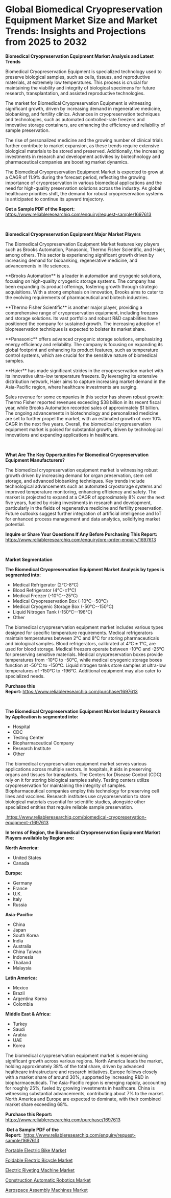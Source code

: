 <p><h1>Global Biomedical Cryopreservation Equipment Market Size and Market Trends: Insights and Projections from 2025 to 2032</h1></p><p><strong>Biomedical Cryopreservation Equipment Market Analysis and Latest Trends</strong></p>
<p><p>Biomedical Cryopreservation Equipment is specialized technology used to preserve biological samples, such as cells, tissues, and reproductive materials, at extremely low temperatures. This process is crucial for maintaining the viability and integrity of biological specimens for future research, transplantation, and assisted reproductive technologies. </p><p>The market for Biomedical Cryopreservation Equipment is witnessing significant growth, driven by increasing demand in regenerative medicine, biobanking, and fertility clinics. Advances in cryopreservation techniques and technologies, such as automated controlled-rate freezers and innovative storage containers, are enhancing the efficiency and reliability of sample preservation. </p><p>The rise of personalized medicine and the growing number of clinical trials further contribute to market expansion, as these trends require extensive biological materials to be stored and preserved. Additionally, the increasing investments in research and development activities by biotechnology and pharmaceutical companies are boosting market dynamics. </p><p>The Biomedical Cryopreservation Equipment Market is expected to grow at a CAGR of 11.9% during the forecast period, reflecting the growing importance of cryopreservation in various biomedical applications and the need for high-quality preservation solutions across the industry. As global healthcare priorities shift, the demand for robust cryopreservation systems is anticipated to continue its upward trajectory.</p></p>
<p><strong>Get a Sample PDF of the Report:&nbsp;</strong> <a href="https://www.reliableresearchiq.com/enquiry/request-sample/1697613?utm_campaign=1117&utm_medium=2&utm_source=Github&utm_content=ia&utm_term=24032025&utm_id=biomedical-cryopreservation-equipment">https://www.reliableresearchiq.com/enquiry/request-sample/1697613</a></p>
<p>&nbsp;</p>
<p><strong>Biomedical Cryopreservation Equipment Major Market Players</strong></p>
<p><p>The Biomedical Cryopreservation Equipment Market features key players such as Brooks Automation, Panasonic, Thermo Fisher Scientific, and Haier, among others. This sector is experiencing significant growth driven by increasing demand for biobanking, regenerative medicine, and advancements in life sciences.</p><p>**Brooks Automation** is a leader in automation and cryogenic solutions, focusing on high-quality cryogenic storage systems. The company has been expanding its product offerings, fostering growth through strategic acquisitions. With a strong emphasis on innovation, Brooks aims to cater to the evolving requirements of pharmaceutical and biotech industries.</p><p>**Thermo Fisher Scientific** is another major player, providing a comprehensive range of cryopreservation equipment, including freezers and storage solutions. Its vast portfolio and robust R&D capabilities have positioned the company for sustained growth. The increasing adoption of biopreservation techniques is expected to bolster its market share.</p><p>**Panasonic** offers advanced cryogenic storage solutions, emphasizing energy efficiency and reliability. The company is focusing on expanding its global footprint and enhancing its product features, such as temperature control systems, which are crucial for the sensitive nature of biomedical samples.</p><p>**Haier** has made significant strides in the cryopreservation market with its innovative ultra-low temperature freezers. By leveraging its extensive distribution network, Haier aims to capture increasing market demand in the Asia-Pacific region, where healthcare investments are surging.</p><p>Sales revenue for some companies in this sector has shown robust growth: Thermo Fisher reported revenues exceeding $38 billion in its recent fiscal year, while Brooks Automation recorded sales of approximately $1 billion. The ongoing advancements in biotechnology and personalized medicine are set to further propel the market, with an estimated growth of over 10% CAGR in the next five years. Overall, the biomedical cryopreservation equipment market is poised for substantial growth, driven by technological innovations and expanding applications in healthcare.</p></p>
<p>&nbsp;</p>
<p><strong>What Are The Key Opportunities For Biomedical Cryopreservation Equipment Manufacturers?</strong></p>
<p><p>The biomedical cryopreservation equipment market is witnessing robust growth driven by increasing demand for organ preservation, stem cell storage, and advanced biobanking techniques. Key trends include technological advancements such as automated cryostorage systems and improved temperature monitoring, enhancing efficiency and safety. The market is projected to expand at a CAGR of approximately 8% over the next five years, fueled by rising investments in research and development, particularly in the fields of regenerative medicine and fertility preservation. Future outlooks suggest further integration of artificial intelligence and IoT for enhanced process management and data analytics, solidifying market potential.</p></p>
<p><strong>Inquire or Share Your Questions If Any Before Purchasing This Report:</strong> <a href="https://www.reliableresearchiq.com/enquiry/pre-order-enquiry/1697613?utm_campaign=1117&utm_medium=2&utm_source=Github&utm_content=ia&utm_term=24032025&utm_id=biomedical-cryopreservation-equipment">https://www.reliableresearchiq.com/enquiry/pre-order-enquiry/1697613</a></p>
<p>&nbsp;</p>
<p><strong>Market Segmentation</strong></p>
<p><strong>The Biomedical Cryopreservation Equipment Market Analysis by types is segmented into:</strong></p>
<p><ul><li>Medical Refrigerator (2℃-8℃)</li><li>Blood Refrigerator (4℃-±1℃)</li><li>Medical Freezer (-10℃--25℃)</li><li>Medical Cryopreservation Box (-10℃--50℃)</li><li>Medical Cryogenic Storage Box (-50℃--150℃)</li><li>Liquid Nitrogen Tank (-150℃--196℃)</li><li>Other</li></ul></p>
<p><p>The biomedical cryopreservation equipment market includes various types designed for specific temperature requirements. Medical refrigerators maintain temperatures between 2℃ and 8℃ for storing pharmaceuticals and biological samples. Blood refrigerators, calibrated at 4℃ ± 1℃, are used for blood storage. Medical freezers operate between -10℃ and -25℃ for preserving sensitive materials. Medical cryopreservation boxes provide temperatures from -10℃ to -50℃, while medical cryogenic storage boxes function at -50℃ to -150℃. Liquid nitrogen tanks store samples at ultra-low temperatures of -150℃ to -196℃. Additional equipment may also cater to specialized needs.</p></p>
<p><strong>Purchase this Report:&nbsp;</strong><a href="https://www.reliableresearchiq.com/purchase/1697613?utm_campaign=1117&utm_medium=2&utm_source=Github&utm_content=ia&utm_term=24032025&utm_id=biomedical-cryopreservation-equipment">https://www.reliableresearchiq.com/purchase/1697613</a></p>
<p>&nbsp;</p>
<p><strong>The Biomedical Cryopreservation Equipment Market Industry Research by Application is segmented into:</strong></p>
<p><ul><li>Hospital</li><li>CDC</li><li>Testing Center</li><li>Biopharmaceutical Company</li><li>Research Institute</li><li>Other</li></ul></p>
<p><p>The biomedical cryopreservation equipment market serves various applications across multiple sectors. In hospitals, it aids in preserving organs and tissues for transplants. The Centers for Disease Control (CDC) rely on it for storing biological samples safely. Testing centers utilize cryopreservation for maintaining the integrity of samples. Biopharmaceutical companies employ this technology for preserving cell lines and vaccines. Research institutes use cryopreservation to store biological materials essential for scientific studies, alongside other specialized entities that require reliable sample preservation.</p></p>
<p><a href="https://www.reliableresearchiq.com/biomedical-cryopreservation-equipment-r1697613?utm_campaign=1117&utm_medium=2&utm_source=Github&utm_content=ia&utm_term=24032025&utm_id=biomedical-cryopreservation-equipment">&nbsp;https://www.reliableresearchiq.com/biomedical-cryopreservation-equipment-r1697613</a></p>
<p><strong>In terms of Region, the Biomedical Cryopreservation Equipment Market Players available by Region are:</strong></p>
<p>
    <p> <strong> North America: </strong>
        <ul>
            <li>United States</li>
            <li>Canada</li>
        </ul>
        </p> 
    <p> <strong> Europe: </strong>
        <ul>
            <li>Germany</li>
            <li>France</li>
            <li>U.K.</li>
            <li>Italy</li>
            <li>Russia</li>
        </ul>
        </p> 
    <p> <strong> Asia-Pacific: </strong>
        <ul>
            <li>China</li>
            <li>Japan</li>
            <li>South Korea</li>
            <li>India</li>
            <li>Australia</li>
            <li>China Taiwan</li>
            <li>Indonesia</li>
            <li>Thailand</li>
            <li>Malaysia</li>
        </ul>
        </p> 
    <p> <strong> Latin America: </strong>
        <ul>
            <li>Mexico</li>
            <li>Brazil</li>
            <li>Argentina Korea</li>
            <li>Colombia</li>
        </ul>
        </p> 
    <p> <strong> Middle East & Africa: </strong>
        <ul>
            <li>Turkey</li>
            <li>Saudi</li>
            <li>Arabia</li>
            <li>UAE</li>
            <li>Korea</li>
        </ul>
    </p>
    </p>
<p><p>The biomedical cryopreservation equipment market is experiencing significant growth across various regions. North America leads the market, holding approximately 38% of the total share, driven by advanced healthcare infrastructure and research initiatives. Europe follows closely with a market share of around 30%, supported by increasing R&D in biopharmaceuticals. The Asia-Pacific region is emerging rapidly, accounting for roughly 25%, fueled by growing investments in healthcare. China is witnessing substantial advancements, contributing about 7% to the market. North America and Europe are expected to dominate, with their combined market share exceeding 68%.</p></p>
<p><strong>Purchase this Report: </strong><a href="https://www.reliableresearchiq.com/purchase/1697613?utm_campaign=1117&utm_medium=2&utm_source=Github&utm_content=ia&utm_term=24032025&utm_id=biomedical-cryopreservation-equipment">https://www.reliableresearchiq.com/purchase/1697613</a></p>
<p>&nbsp;<strong>Get a Sample PDF of the Report:&nbsp;&nbsp;</strong><a href="https://www.reliableresearchiq.com/enquiry/request-sample/1697613?utm_campaign=1117&utm_medium=2&utm_source=Github&utm_content=ia&utm_term=24032025&utm_id=biomedical-cryopreservation-equipment">https://www.reliableresearchiq.com/enquiry/request-sample/1697613</a></p>
<p><strong></strong></p>
<p><p><a href="https://github.com/spehnluenaru/Market-Research-Report-List-1/blob/main/portable-electric-bike-market.md?utm_campaign=1117&utm_medium=2&utm_source=Github&utm_content=ia&utm_term=24032025&utm_id=biomedical-cryopreservation-equipment">Portable Electric Bike Market</a></p><p><a href="https://github.com/kluviabolofo/Market-Research-Report-List-1/blob/main/foldable-electric-bicycle-market.md?utm_campaign=1117&utm_medium=2&utm_source=Github&utm_content=ia&utm_term=24032025&utm_id=biomedical-cryopreservation-equipment">Foldable Electric Bicycle Market</a></p><p><a href="https://github.com/toghojbeinta/Market-Research-Report-List-1/blob/main/electric-riveting-machine-market.md?utm_campaign=1117&utm_medium=2&utm_source=Github&utm_content=ia&utm_term=24032025&utm_id=biomedical-cryopreservation-equipment">Electric Riveting Machine Market</a></p><p><a href="https://github.com/alefermeivys/Market-Research-Report-List-1/blob/main/construction-automatic-robotics-market.md?utm_campaign=1117&utm_medium=2&utm_source=Github&utm_content=ia&utm_term=24032025&utm_id=biomedical-cryopreservation-equipment">Construction Automatic Robotics Market</a></p><p><a href="https://github.com/jaspartatin/Market-Research-Report-List-1/blob/main/aerospace-assembly-machines-market.md?utm_campaign=1117&utm_medium=2&utm_source=Github&utm_content=ia&utm_term=24032025&utm_id=biomedical-cryopreservation-equipment">Aerospace Assembly Machines Market</a></p></p>